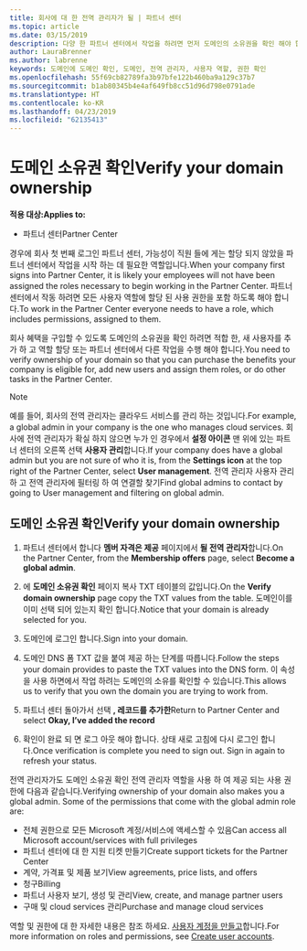 ```yaml
---
title: 회사에 대 한 전역 관리자가 될 | 파트너 센터
ms.topic: article
ms.date: 03/15/2019
description: 다양 한 파트너 센터에서 작업을 하려면 먼저 도메인의 소유권을 확인 해야 합니다. 파트너 센터에서 많은 작업에는 전역 관리자 필요 작성할 수 있게 될 경우 회사에 하나 아직 하나입니다.
author: LauraBrenner
ms.author: labrenne
keywords: 도메인에 도메인 확인, 도메인, 전역 관리자, 사용자 역할, 권한 확인
ms.openlocfilehash: 55f69cb82789fa3b97bfe122b460ba9a129c37b7
ms.sourcegitcommit: b1ab80345b4e4af649fb8cc51d96d798e0791ade
ms.translationtype: HT
ms.contentlocale: ko-KR
ms.lasthandoff: 04/23/2019
ms.locfileid: "62135413"
---
```

# <a name="verify-your-domain-ownership"></a><span data-ttu-id="18d90-105">도메인 소유권 확인</span><span class="sxs-lookup"><span data-stu-id="18d90-105">Verify your domain ownership</span></span>

<span data-ttu-id="18d90-106">**적용 대상:**</span><span class="sxs-lookup"><span data-stu-id="18d90-106">**Applies to:**</span></span>

- <span data-ttu-id="18d90-107">파트너 센터</span><span class="sxs-lookup"><span data-stu-id="18d90-107">Partner Center</span></span>

<span data-ttu-id="18d90-108">경우에 회사 첫 번째 로그인 파트너 센터, 가능성이 직원 들에 게는 할당 되지 않았을 파트너 센터에서 작업을 시작 하는 데 필요한 역할입니다.</span><span class="sxs-lookup"><span data-stu-id="18d90-108">When your company first signs into Partner Center, it is likely your employees will not have been assigned the roles necessary to begin working in the Partner Center.</span></span> <span data-ttu-id="18d90-109">파트너 센터에서 작동 하려면 모든 사용자 역할에 할당 된 사용 권한을 포함 하도록 해야 합니다.</span><span class="sxs-lookup"><span data-stu-id="18d90-109">To work in the Partner Center everyone needs to have a role, which includes permissions, assigned to them.</span></span>  

<span data-ttu-id="18d90-110">회사 혜택을 구입할 수 있도록 도메인의 소유권을 확인 하려면 적합 한, 새 사용자를 추가 하 고 역할 할당 또는 파트너 센터에서 다른 작업을 수행 해야 합니다.</span><span class="sxs-lookup"><span data-stu-id="18d90-110">You need to verify ownership of your domain so that you can purchase the benefits your company is eligible for, add new users and assign them roles, or do other tasks in the Partner Center.</span></span> 

>[!Note]
><span data-ttu-id="18d90-111">예를 들어, 회사의 전역 관리자는 클라우드 서비스를 관리 하는 것입니다.</span><span class="sxs-lookup"><span data-stu-id="18d90-111">For example, a global admin in your company is the one who manages cloud services.</span></span> <span data-ttu-id="18d90-112">회사에 전역 관리자가 확실 하지 않으면 누가 인 경우에서 **설정 아이콘** 맨 위에 있는 파트너 센터의 오른쪽 선택 **사용자 관리**합니다.</span><span class="sxs-lookup"><span data-stu-id="18d90-112">If your company does have a global admin but you are not sure of who it is, from the **Settings icon** at the top right of the Partner Center, select **User management**.</span></span> <span data-ttu-id="18d90-113">전역 관리자 사용자 관리 하 고 전역 관리자에 필터링 하 여 연결할 찾기</span><span class="sxs-lookup"><span data-stu-id="18d90-113">Find global admins to contact by going to User management and filtering on global admin.</span></span>

## <a name="verify-your-domain-ownership"></a><span data-ttu-id="18d90-114">도메인 소유권 확인</span><span class="sxs-lookup"><span data-stu-id="18d90-114">Verify your domain ownership</span></span>

1. <span data-ttu-id="18d90-115">파트너 센터에서 합니다 **멤버 자격은 제공** 페이지에서 **될 전역 관리자**합니다.</span><span class="sxs-lookup"><span data-stu-id="18d90-115">On the Partner Center, from the **Membership offers** page, select **Become a global admin**.</span></span> 

2. <span data-ttu-id="18d90-116">에 **도메인 소유권 확인** 페이지 복사 TXT 테이블의 값입니다.</span><span class="sxs-lookup"><span data-stu-id="18d90-116">On the **Verify domain ownership** page copy the TXT values from the table.</span></span> <span data-ttu-id="18d90-117">도메인이를 이미 선택 되어 있는지 확인 합니다.</span><span class="sxs-lookup"><span data-stu-id="18d90-117">Notice that your domain is already selected for you.</span></span>

3. <span data-ttu-id="18d90-118">도메인에 로그인 합니다.</span><span class="sxs-lookup"><span data-stu-id="18d90-118">Sign into your domain.</span></span> 

4. <span data-ttu-id="18d90-119">도메인 DNS 폼 TXT 값을 붙여 제공 하는 단계를 따릅니다.</span><span class="sxs-lookup"><span data-stu-id="18d90-119">Follow the steps your domain provides to paste the TXT values into the DNS form.</span></span>  <span data-ttu-id="18d90-120">이 속성을 사용 하면에서 작업 하려는 도메인의 소유를 확인할 수 있습니다.</span><span class="sxs-lookup"><span data-stu-id="18d90-120">This allows us to verify that you own the domain you are trying to work from.</span></span>

5. <span data-ttu-id="18d90-121">파트너 센터 돌아가서 선택 **, 레코드를 추가한**</span><span class="sxs-lookup"><span data-stu-id="18d90-121">Return to Partner Center and select **Okay, I’ve added the record**</span></span>

6. <span data-ttu-id="18d90-122">확인이 완료 되 면 로그 아웃 해야 합니다. 상태 새로 고침에 다시 로그인 합니다.</span><span class="sxs-lookup"><span data-stu-id="18d90-122">Once verification is complete you need to sign out. Sign in again to refresh your status.</span></span> 

<span data-ttu-id="18d90-123">전역 관리자가도 도메인 소유권 확인 전역 관리자 역할을 사용 하 여 제공 되는 사용 권한에 다음과 같습니다.</span><span class="sxs-lookup"><span data-stu-id="18d90-123">Verifying ownership of your domain also makes you a global admin. Some of the permissions that come with the global admin role are:</span></span>

- <span data-ttu-id="18d90-124">전체 권한으로 모든 Microsoft 계정/서비스에 액세스할 수 있음</span><span class="sxs-lookup"><span data-stu-id="18d90-124">Can access all Microsoft account/services with full privileges</span></span> 
- <span data-ttu-id="18d90-125">파트너 센터에 대 한 지원 티켓 만들기</span><span class="sxs-lookup"><span data-stu-id="18d90-125">Create support tickets for the Partner Center</span></span>
- <span data-ttu-id="18d90-126">계약, 가격표 및 제품 보기</span><span class="sxs-lookup"><span data-stu-id="18d90-126">View agreements, price lists, and offers</span></span>
- <span data-ttu-id="18d90-127">청구</span><span class="sxs-lookup"><span data-stu-id="18d90-127">Billing</span></span>
- <span data-ttu-id="18d90-128">파트너 사용자 보기, 생성 및 관리</span><span class="sxs-lookup"><span data-stu-id="18d90-128">View, create, and manage partner users</span></span>
- <span data-ttu-id="18d90-129">구매 및 cloud services 관리</span><span class="sxs-lookup"><span data-stu-id="18d90-129">Purchase and manage cloud services</span></span>

<span data-ttu-id="18d90-130">역할 및 권한에 대 한 자세한 내용은 참조 하세요. [사용자 계정을 만들고](create-user-accounts-and-set-permissions.md)합니다.</span><span class="sxs-lookup"><span data-stu-id="18d90-130">For more information on roles and permissions, see [Create user accounts](create-user-accounts-and-set-permissions.md).</span></span> 
